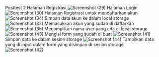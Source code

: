 Posttest 2
Halaman Registrasi
![Screenshot (29)](https://user-images.githubusercontent.com/120110592/227728936-32f040e3-34f4-41f4-8e38-2244cd4aee8e.png)
Halaman Login
![Screenshot (30)](https://user-images.githubusercontent.com/120110592/227728951-72b3209c-1f6f-499c-9909-cabaa21319d3.png)
Halaman Registrasi untuk mendaftarkan akun
![Screenshot (34)](https://user-images.githubusercontent.com/120110592/227728977-27c9e222-345c-4fad-9061-185d3b1c8e42.png)
Simpan data akun ke dalam local storage
![Screenshot (32)](https://user-images.githubusercontent.com/120110592/227729023-ba1a8a5e-7f94-488f-b629-5693bddd7325.png)
Memasukkan akun yang sudah di daftarkan
![Screenshot (35)](https://user-images.githubusercontent.com/120110592/227729049-4566b708-f774-4f71-ab11-cadfa0539608.png)
Menampilkan nama user yang ada di local storage
![Screenshot (43)](https://user-images.githubusercontent.com/120110592/227729144-5f29ffa1-fdfa-4188-a897-d9e4025e2b1c.png)
Mengisi form yang sudah di buat
![Screenshot (41)](https://user-images.githubusercontent.com/120110592/227729162-ba0739a6-8a31-4024-8dcb-cecdaba9587c.png)
Simpan data ke dalam sesion storage
![Screenshot (44)](https://user-images.githubusercontent.com/120110592/227729310-30ce715e-7b0d-4321-9dfc-f366c67cf1bd.png)
Tampilkan data yang di input dalam form yang disimpan di sesion storage
![Screenshot (42)](https://user-images.githubusercontent.com/120110592/227729359-5faae942-c1c8-4c98-b1fb-ab673f5c0dd7.png)
